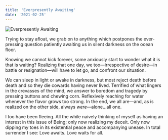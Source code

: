 ```yaml
---
title: 'Everpresently Awaiting'
date: '2021-02-25'
---
```


<Image src="/images/lake.jpg" alt="Everpresently Awaiting" />

Trying to stay afloat, we grab on to anything which postpones the ever-pressing question patiently awaiting us in silent darkness on the ocean floor.

Knowing we cannot kick forever, some anxiously start to wonder what it is that is waiting? Realizing that one day, we too—irrespective of desire—in battle or resignation—will have to let go, and confront our situation.

We can sleep in light or awake in darkness, but most reject death before death and so they die cowards having never lived. Terrified of what lingers in the crevasses of the mind, we answer to boredom and tragedy by pressing buttons and chewing corn. Reflexively reaching for water whenever the flavor grows too strong. In the end, we all are—and, as is realized on the other side, always _were_—alone...all one.

I too have been fleeing. All the while naively thinking of myself as having an interest in this issue of Being; only now realizing my deceit. Only now dipping my toes in its existential peace and accompanying unease. In total surrender I see: Love awaits. Love waits for all.
